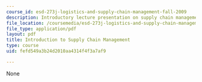 ```yaml
---
course_id: esd-273j-logistics-and-supply-chain-management-fall-2009
description: Introductory lecture presentation on supply chain management.
file_location: /coursemedia/esd-273j-logistics-and-supply-chain-management-fall-2009/fefd549a3b24d2010aa4314f4f3a7af9_MITESD_273JF09_lec01.pdf
file_type: application/pdf
layout: pdf
title: Introduction to Supply Chain Management
type: course
uid: fefd549a3b24d2010aa4314f4f3a7af9

---
```

None